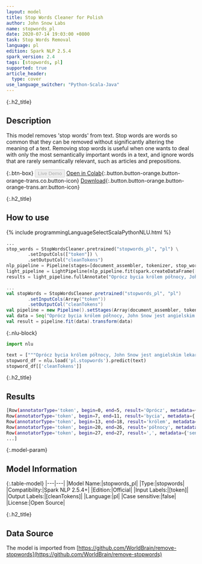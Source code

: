```yaml
---
layout: model
title: Stop Words Cleaner for Polish
author: John Snow Labs
name: stopwords_pl
date: 2020-07-14 19:03:00 +0800
task: Stop Words Removal
language: pl
edition: Spark NLP 2.5.4
spark_version: 2.4
tags: [stopwords, pl]
supported: true
article_header:
  type: cover
use_language_switcher: "Python-Scala-Java"
---
```


{:.h2_title}
## Description
This model removes 'stop words' from text. Stop words are words so common that they can be removed without significantly altering the meaning of a text. Removing stop words is useful when one wants to deal with only the most semantically important words in a text, and ignore words that are rarely semantically relevant, such as articles and prepositions.

{:.btn-box}
<button class="button button-orange" disabled>Live Demo</button>
[Open in Colab](https://colab.research.google.com/github/JohnSnowLabs/spark-nlp-workshop/blob/b2eb08610dd49d5b15077cc499a94b4ec1e8b861/jupyter/annotation/english/stop-words/StopWordsCleaner.ipynb){:.button.button-orange.button-orange-trans.co.button-icon}
[Download](https://s3.amazonaws.com/auxdata.johnsnowlabs.com/public/models/stopwords_pl_pl_2.5.4_2.4_1594742438519.zip){:.button.button-orange.button-orange-trans.arr.button-icon}

{:.h2_title}
## How to use

<div class="tabs-box" markdown="1">

{% include programmingLanguageSelectScalaPythonNLU.html %}

```python
...
stop_words = StopWordsCleaner.pretrained("stopwords_pl", "pl") \
        .setInputCols(["token"]) \
        .setOutputCol("cleanTokens")
nlp_pipeline = Pipeline(stages=[document_assembler, tokenizer, stop_words])
light_pipeline = LightPipeline(nlp_pipeline.fit(spark.createDataFrame([['']]).toDF("text")))
results = light_pipeline.fullAnnotate("Oprócz bycia królem północy, John Snow jest angielskim lekarzem i liderem w rozwoju anestezjologii i higieny medycznej.")
```

```scala
...
val stopWords = StopWordsCleaner.pretrained("stopwords_pl", "pl")
        .setInputCols(Array("token"))
        .setOutputCol("cleanTokens")
val pipeline = new Pipeline().setStages(Array(document_assembler, tokenizer, stopWords))
val data = Seq("Oprócz bycia królem północy, John Snow jest angielskim lekarzem i liderem w rozwoju anestezjologii i higieny medycznej.").toDF("text")
val result = pipeline.fit(data).transform(data)
```

{:.nlu-block}
```python
import nlu

text = ["""Oprócz bycia królem północy, John Snow jest angielskim lekarzem i liderem w rozwoju anestezjologii i higieny medycznej."""]
stopword_df = nlu.load('pl.stopwords').predict(text)
stopword_df[['cleanTokens']]
```

</div>

{:.h2_title}
## Results

```bash
[Row(annotatorType='token', begin=0, end=5, result='Oprócz', metadata={'sentence': '0'}),
Row(annotatorType='token', begin=7, end=11, result='bycia', metadata={'sentence': '0'}),
Row(annotatorType='token', begin=13, end=18, result='królem', metadata={'sentence': '0'}),
Row(annotatorType='token', begin=20, end=26, result='północy', metadata={'sentence': '0'}),
Row(annotatorType='token', begin=27, end=27, result=',', metadata={'sentence': '0'}),
...]
```

{:.model-param}
## Model Information

{:.table-model}
|---|---|
|Model Name:|stopwords_pl|
|Type:|stopwords|
|Compatibility:|Spark NLP 2.5.4+|
|Edition:|Official|
|Input Labels:|[token]|
|Output Labels:|[cleanTokens]|
|Language:|pl|
|Case sensitive:|false|
|License:|Open Source|

{:.h2_title}
## Data Source
The model is imported from [https://github.com/WorldBrain/remove-stopwords](https://github.com/WorldBrain/remove-stopwords)